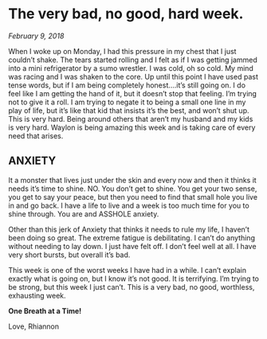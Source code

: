# The very bad, no good, hard week.
_February 9, 2018_

When I woke up on Monday, I had this pressure in my chest that I just couldn’t shake.  The tears started rolling and I felt as if I was getting jammed into a mini refrigerator by a sumo wrestler.  I was cold, oh so cold.  My mind was racing and I was shaken to the core.  Up until this point I have used past tense words, but if I am being completely honest….it’s still going on. I do feel like I am getting the hand of it, but it doesn’t stop that feeling.  I’m trying not to give it a roll.  I am trying to negate it to being a small one line in my play of life, but it’s like that kid that insists it’s the best, and won’t shut up.  This is very hard.  Being around others that aren’t my husband and my kids is very hard.  Waylon is being amazing this week and is taking care of every need that arises.

## ANXIETY
It a monster that lives just under the skin and every now and then it thinks it needs it’s time to shine. NO.  You don’t get to shine.  You get your two sense, you get to say your peace, but then you need to find that small hole you live in and go back.  I have a life to live and a week is too much time for you to shine through.  You are and ASSHOLE anxiety.

Other than this jerk of Anxiety that thinks it needs to rule my life, I haven’t been doing so great.  The extreme fatigue is debilitating.  I can’t do anything without needing to lay down.  I just have felt off.  I don’t feel well at all.  I have very short bursts, but overall it’s bad. 

This week is one of the worst weeks I have had in a while.  I can’t explain exactly what is going on, but I know it’s not good.  It is terrifying.  I’m trying to be strong, but this week I just can’t.  This is a very bad, no good, worthless, exhausting week.

**One Breath at a Time!**

Love, Rhiannon

